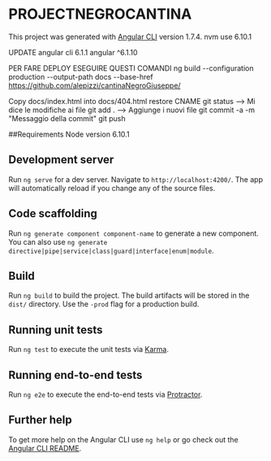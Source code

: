 # PROJECTNEGROCANTINA

This project was generated with [Angular CLI](https://github.com/angular/angular-cli) version 1.7.4.
nvm use 6.10.1

UPDATE
angular cli 6.1.1 angular ^6.1.10

PER FARE DEPLOY ESEGUIRE QUESTI COMANDI
ng build --configuration production --output-path docs --base-href https://github.com/alepizzi/cantinaNegroGiuseppe/

Copy docs/index.html into docs/404.html restore CNAME
git status --> Mi dice le modifiche ai file
git add . --> Aggiunge i nuovi file
git commit -a -m "Messaggio della commit"
git push

##Requirements
Node version 6.10.1

## Development server

Run `ng serve` for a dev server. Navigate to `http://localhost:4200/`. The app will automatically reload if you change any of the source files.

## Code scaffolding

Run `ng generate component component-name` to generate a new component. You can also use `ng generate directive|pipe|service|class|guard|interface|enum|module`.

## Build

Run `ng build` to build the project. The build artifacts will be stored in the `dist/` directory. Use the `-prod` flag for a production build.

## Running unit tests

Run `ng test` to execute the unit tests via [Karma](https://karma-runner.github.io).

## Running end-to-end tests

Run `ng e2e` to execute the end-to-end tests via [Protractor](http://www.protractortest.org/).

## Further help

To get more help on the Angular CLI use `ng help` or go check out the [Angular CLI README](https://github.com/angular/angular-cli/blob/master/README.md).
